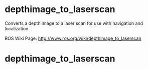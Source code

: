 depthimage_to_laserscan
=======================

Converts a depth image to a laser scan for use with navigation and localization.

ROS Wiki Page:
http://www.ros.org/wiki/depthimage_to_laserscan
# depthimage_to_laserscan
